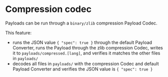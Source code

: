 # Compression codec

Payloads can be run through a `binary/zlib` compression Payload Codec.

This feature:

- runs the JSON value `{ "spec": true }` through the default Payload Converter, runs the Payload through the zlib
  compression Codec, writes it to `payloads/compressed.[lang]`, and verifies it matches the other files in `payloads/`
- decodes all files in `payloads/` with the compression Codec and default Payload Converter and verifies the JSON value
  is `{ "spec": true }`
